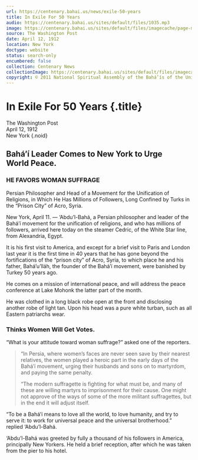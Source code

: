 ```yaml
---
url: https://centenary.bahai.us/news/exile-50-years
title: In Exile For 50 Years
audio: https://centenary.bahai.us/sites/default/files/1035.mp3
image: https://centenary.bahai.us/sites/default/files/imagecache/page-main-image/images/press_clippings/04-12-1912%2CThe%20Washington%20Post%2CIn%20Exile%20for%2050%20Years.png
source: The Washington Post
date: April 12, 1912
location: New York
doctype: website
status: search-only
encumbered: false
collection: Centenary News
collectionImage: https://centenary.bahai.us/sites/default/files/imagecache/theme-image/main_image/abdulbaha-overview-small_0.jpg
copyright: © 2011 National Spiritual Assembly of the Bahá’ís of the United States
---
```



# In Exile For 50 Years {.title}

The Washington Post  
April 12, 1912  
New York
{.noid}  



## Bahá’í Leader Comes to New York to Urge World Peace.

### HE FAVORS WOMAN SUFFRAGE

Persian Philosopher and Head of a Movement for the Unification of Religions, in Which He Has Millions of Followers, Long Confined by Turks in the “Prison City” of Acro, Syria.

New York, April 11. — ‘Abdu’l-Bahá, a Persian philosopher and leader of the Bahá’í movement for the unification of religions, and who has millions of followers, arrived here today on the steamer Cedric, of the White Star line, from Alexandria, Egypt.

It is his first visit to America, and except for a brief visit to Paris and London last year it is the first time in 40 years that he has gone beyond the fortifications of the “prison city” of Acro, Syria, to which place he and his father, Bahá’u’lláh, the founder of the Bahá’í movement, were banished by Turkey 50 years ago.

He comes on a mission of international peace, and will address the peace conference at Lake Mohonk the latter part of the month.

He was clothed in a long black robe open at the front and disclosing another robe of light tan. Upon his head was a pure white turban, such as all Eastern patriarchs wear.

### Thinks Women Will Get Votes.

“What is your attitude toward woman suffrage?” asked one of the reporters.

> “In Persia, where women’s faces are never seen save by their nearest relatives, the women played a heroic part in the early days of the Bahá’í movement, urging their husbands and sons on to martyrdom, and paying the same penalty.
> 
> “The modern suffragette is fighting for what must be, and many of these are willing martyrs to imprisonment for their cause. One might not approve of the ways of some of the more militant suffragettes, but in the end it will adjust itself.

“To be a Bahá’í means to love all the world, to love humanity, and try to serve it: to work for universal peace and the universal brotherhood.” replied ‘Abdu’l-Bahá.

‘Abdu’l-Bahá was greeted by fully a thousand of his followers in America, principally New Yorkers. He held a brief reception, after which he was taken from the pier to his hotel.